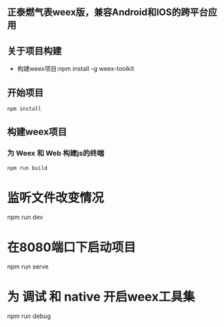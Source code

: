 ## 正泰燃气表weex版，兼容Android和IOS的跨平台应用

## 关于项目构建
* 构建weex项目:npm install -g weex-toolkit

## 开始项目
```bash
npm install
```

## 构建weex项目
### 为 Weex 和 Web 构建js的终端
```bash
npm run build
```

# 监听文件改变情况
npm run dev

# 在8080端口下启动项目
npm run serve

# 为 调试 和 native 开启weex工具集
npm run debug
```
